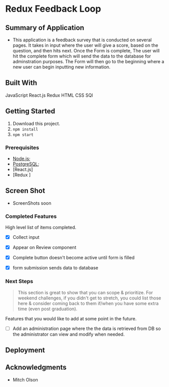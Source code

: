 # Redux Feedback Loop


## Summary of Application

- This application is a feedback survey that is conducted on several pages. It takes in input where the user will give a score, based on the question, and then hits next. Once the Form is complete,
The user will hit the complete form which will send the data to the database for adminstration purposes. The Form will then go to the beginning where a new user can begin inputting new information.

## Built With

JavaScript
React.js
Redux
HTML
CSS
SQl

## Getting Started

1. Download this project.
2. `npm install`
3. `npm start`

### Prerequisites

- [Node.js](https://nodejs.org/en/);
- [PostgreSQL](https://eggerapps.at/postico/);
- [React.js]
- [Redux ]

## Screen Shot

- ScreenShots soon 


### Completed Features

High level list of items completed.

- [x] Collect input
- [x] Appear on Review component
- [x] Complete button doesn't become active until form is filled
- [x] form submission sends data to database


### Next Steps

> This section is great to show that you can scope & prioritize. For weekend challenges, if you didn't get to stretch, you could list those here & consider coming back to them if/when you have some extra time (even post graduation).  

Features that you would like to add at some point in the future.

- [ ] Add an administration page where the the data is retrieved from DB so the administrator can view and modify when needed. 

## Deployment

## Acknowledgments

* Mitch Olson
